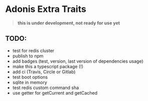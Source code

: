 # Adonis Extra Traits

> __this is under development, not ready for use yet__


## TODO:
* test for redis cluster
* publish to npm
* add badges (test, version, last version of dependencies usage)
* make this a typescript package (!)
* add ci (Travis, Circle or Gitlab)
* test boot options
* sqlite in memory
* test redis custom command sha
* use getter for getCurrent and getCached